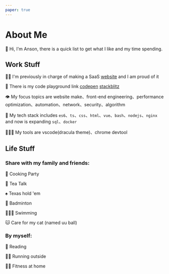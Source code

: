 ```yaml
---
paper: true
---
```


# About Me

🥳 Hi, I'm Anson, there is a quick list to get what I like and my time spending.

## Work Stuff

🧙🏼 I'm previously in charge of making a SaaS [website](https://www.ricequant.com/welcome/) and I am proud of it

🧪 There is my code playground link [codepen](https://codepen.io/anson09/pens/public) [stackblitz](https://stackblitz.com/@anson09)

👁 My focus topics are website make、front-end engineering、performance optimization、automation、network、security、algorithm

🦾 My tech stack includes `es6`、`ts`、`css`、`html`、`vue`、`bash`、`nodejs`、`nginx` and now is expanding `sql`、`docker`

🧛🏻‍♂️ My tools are vscode(dracula theme)、chrome devtool

## Life Stuff

### Share with my family and friends:

🥘 Cooking Party

🍵 Tea Talk

♠ Texas hold 'em

🏸 Badminton

🏊🏻‍♂️ Swimming

🐱 Care for my cat (named uu ball)

### By myself:

📖 Reading

🏃🏻 Running outside

🧘🏻 Fitness at home

